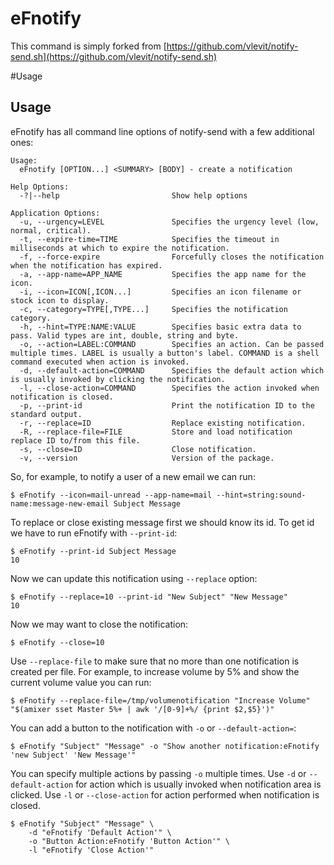 # eFnotify

This command is simply forked from [https://github.com/vlevit/notify-send.sh](https://github.com/vlevit/notify-send.sh)



#Usage

## Usage

eFnotify has all command line options of notify-send with a few
additional ones:

    Usage:
      eFnotify [OPTION...] <SUMMARY> [BODY] - create a notification

    Help Options:
      -?|--help                         Show help options

    Application Options:
      -u, --urgency=LEVEL               Specifies the urgency level (low, normal, critical).
      -t, --expire-time=TIME            Specifies the timeout in milliseconds at which to expire the notification.
      -f, --force-expire                Forcefully closes the notification when the notification has expired.
      -a, --app-name=APP_NAME           Specifies the app name for the icon.
      -i, --icon=ICON[,ICON...]         Specifies an icon filename or stock icon to display.
      -c, --category=TYPE[,TYPE...]     Specifies the notification category.
      -h, --hint=TYPE:NAME:VALUE        Specifies basic extra data to pass. Valid types are int, double, string and byte.
      -o, --action=LABEL:COMMAND        Specifies an action. Can be passed multiple times. LABEL is usually a button's label. COMMAND is a shell command executed when action is invoked.
      -d, --default-action=COMMAND      Specifies the default action which is usually invoked by clicking the notification.
      -l, --close-action=COMMAND        Specifies the action invoked when notification is closed.
      -p, --print-id                    Print the notification ID to the standard output.
      -r, --replace=ID                  Replace existing notification.
      -R, --replace-file=FILE           Store and load notification replace ID to/from this file.
      -s, --close=ID                    Close notification.
      -v, --version                     Version of the package.


So, for example, to notify a user of a new email we can run:

    $ eFnotify --icon=mail-unread --app-name=mail --hint=string:sound-name:message-new-email Subject Message

To replace or close existing message first we should know its id. To
get id we have to run eFnotify with `--print-id`:

    $ eFnotify --print-id Subject Message
    10

Now we can update this notification using `--replace` option:

    $ eFnotify --replace=10 --print-id "New Subject" "New Message"
    10

Now we may want to close the notification:

    $ eFnotify --close=10

Use `--replace-file` to make sure that no more than one notification
is created per file. For example, to increase volume by 5% and show
the current volume value you can run:

    $ eFnotify --replace-file=/tmp/volumenotification "Increase Volume" "$(amixer sset Master 5%+ | awk '/[0-9]+%/ {print $2,$5}')"

You can add a button to the notification with `-o` or `--default-action=`:

    $ eFnotify "Subject" "Message" -o "Show another notification:eFnotify 'new Subject' 'New Message'"

You can specify multiple actions by passing `-o` multiple times. Use
`-d` or `--default-action` for action which is usually invoked when
notification area is clicked. Use `-l` or `--close-action` for action
performed when notification is closed.

    $ eFnotify "Subject" "Message" \
        -d "eFnotify 'Default Action'" \
        -o "Button Action:eFnotify 'Button Action'" \
        -l "eFnotify 'Close Action'"
